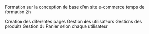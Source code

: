 Formation sur la conception de base d'un site e-commerce 
temps de formation 2h

Creation des diferentes pages
Gestion des utilisateurs
Gestions des produits
Gestion du Panier selon chaque utilisateur 
